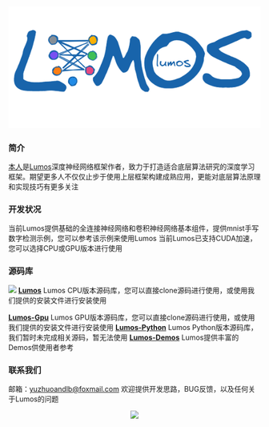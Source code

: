 <div align="center">
  <img src="https://raw.githubusercontent.com/BTboay/BTboay/master/img/Lumos.png">
</div>

### 简介

[本人](https://github.com/BTboay)是[Lumos](https://github.com/LumosNet)深度神经网络框架作者，致力于打造适合底层算法研究的深度学习框架。期望更多人不仅仅止步于使用上层框架构建成熟应用，更能对底层算法原理和实现技巧有更多关注

### 开发状况

当前Lumos提供基础的全连接神经网络和卷积神经网络基本组件，提供mnist手写数字检测示例，您可以参考该示例来使用Lumos
当前Lumos已支持CUDA加速，您可以选择CPU或GPU版本进行使用

### 源码库

[<img src="https://img.shields.io/badge/Lumos-CPU-brightgreen" />](https://badge.fury.io/py/tensorflow)
**[Lumos](https://github.com/LumosNet/Lumos)**
Lumos CPU版本源码库，您可以直接clone源码进行使用，或使用我们提供的安装文件进行安装使用


**[Lumos-Gpu](https://github.com/LumosNet/Lumos-Gpu)**
Lumos GPU版本源码库，您可以直接clone源码进行使用，或使用我们提供的安装文件进行安装使用
**[Lumos-Python](https://github.com/LumosNet/Lumos-Python)**
Lumos Python版本源码库，我们暂时未完成相关源码，暂无法使用
**[Lumos-Demos](https://github.com/LumosNet/Lumos-Demos)**
Lumos提供丰富的Demos供使用者参考

### 联系我们
邮箱：yuzhuoandlb@foxmail.com
欢迎提供开发思路，BUG反馈，以及任何关于Lumos的问题

<div align="center">
  <img  src="https://github-readme-stats.vercel.app/api?username=BTboay&show_icons=true&theme=buefy&hide=contribs,prs" />
</div>

<br />
